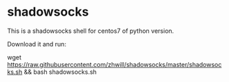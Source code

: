 # shadowsocks
This is a shadowsocks shell for centos7 of python version.

Download it and run:

wget https://raw.githubusercontent.com/zhwill/shadowsocks/master/shadowsocks.sh && bash shadowsocks.sh
